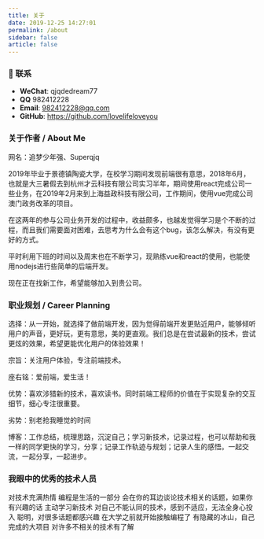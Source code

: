 ```yaml
---
title: 关于
date: 2019-12-25 14:27:01
permalink: /about
sidebar: false
article: false
---
```


### :email: 联系

- **WeChat**: qjqdedream77
- **QQ** <a :href="qqUrl" class='qq'>982412228</a>
- **Email**:  <a href="mailto:982412228@qq.com">982412228@qq.com</a>
- **GitHub**: <https://github.com/lovelifeloveyou>

### 关于作者 / About Me

网名：追梦少年强、Superqjq

2019年毕业于景德镇陶瓷大学，在校学习期间发现前端很有意思，2018年6月，也就是大三暑假去到杭州才云科技有限公司实习半年，期间使用react完成公司一些业务，在2019年2月来到上海益政科技有限公司，工作期间，使用vue完成公司澳门政务改革的项目。

在这两年的参与公司业务开发的过程中，收益颇多，也越发觉得学习是个不断的过程，而且我们需要面对困难，去思考为什么会有这个bug，该怎么解决，有没有更好的方式。

平时利用下班的时间以及周末也在不断学习，现熟练vue和react的使用，也能使用nodejs进行些简单的后端开发。

现在正在找新工作，希望能够加入到贵公司。

### 职业规划 / Career Planning

选择：从一开始，就选择了做前端开发，因为觉得前端开发更贴近用户，能够倾听用户的声音，更好玩，更有意思，美的更直观。我们总是在尝试最新的技术，尝试更炫的效果，希望更能优化用户的体验效果！

宗旨：关注用户体验，专注前端技术。

座右铭：爱前端，爱生活！

优势：喜欢涉猎新的技术，喜欢读书。同时前端工程师的价值在于实现复杂的交互细节，细心专注很重要。

劣势：别老抢我睡觉的时间

博客：工作总结，梳理思路，沉淀自己；学习新技术，记录过程，也可以帮助和我一样的同学更快的学习，分享；记录工作轨迹与规划；记录人生的感悟。一起交流，一起分享，一起进步。

### 我眼中的优秀的技术人员

对技术充满热情
编程是生活的一部分
会在你的耳边谈论技术相关的话题，如果你有兴趣的话
主动学习新技术
对自己不能认同的技术，感到不适应，无法全身心投入
聪明，对很多话题都感兴趣
在大学之前就开始接触编程了
有隐藏的冰山，自己完成的大项目
对许多不相关的技术有了解


<script>
  export default {
    data(){
      return {
        qqUrl: 'tencent://message/?uin=894072666&Site=&Menu=yes' 
      }
    },
    mounted(){
      const flag =  navigator.userAgent.match(/(phone|pad|pod|iPhone|iPod|ios|iPad|Android|Mobile|BlackBerry|IEMobile|MQQBrowser|JUC|Fennec|wOSBrowser|BrowserNG|WebOS|Symbian|Windows Phone)/i);
      if(flag){
        this.qqUrl = 'mqqwpa://im/chat?chat_type=wpa&uin=894072666&version=1&src_type=web&web_src=oicqzone.com'
      }
    }
  }
</script>           